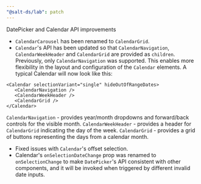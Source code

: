 ```yaml
---
"@salt-ds/lab": patch
---
```


DatePicker and Calendar API improvements

- `CalendarCarousel` has been renamed to `CalendarGrid`.
- `Calendar`'s API has been updated so that `CalendarNavigation`, `CalendarWeekHeader` and `CalendarGrid` are provided as `children`. Previously, only `CalendarNavigation` was supported.
  This enables more flexibility in the layout and configuration of the `Calendar` elements.
  A typical Calendar will now look like this:

```
<Calendar selectionVariant="single" hideOutOfRangeDates>
   <CalendarNavigation />
   <CalendarWeekHeader />
   <CalendarGrid />
</Calendar>
```

`CalendarNavigation` - provides year/month dropdowns and forward/back controls for the visible month.
`CalendarWeekHeader` - provides a header for `CalendarGrid` indicating the day of the week.
`CalendarGrid` - provides a grid of buttons representing the days from a calendar month.

- Fixed issues with `Calendar`'s offset selection.
- Calendar's `onSelectionDateChange` prop was renamed to `onSelectionChange` to make `DatePicker`'s API consistent with other components, and it will be invoked when triggered by different invalid date inputs.
